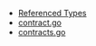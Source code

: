 * [Referenced Types](referenced_types.md)
* [contract.go](contractgo.md)
* [contracts.go](contractsgo.md)
